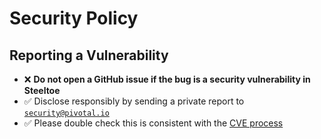# Security Policy

## Reporting a Vulnerability

 - :x: **Do not open a GitHub issue if the bug is a security vulnerability in Steeltoe**
 - :white_check_mark: Disclose responsibly by sending a private report to [`security@pivotal.io`](mailto:security@pivotal.io)
 - :white_check_mark: Please double check this is consistent with the [CVE process](https://pivotal.io/security)
